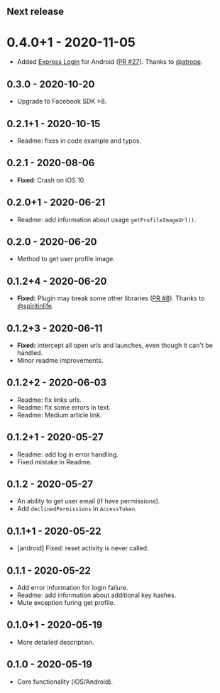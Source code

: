 ## Next release

# 0.4.0+1 - 2020-11-05

* Added [Express Login](https://developers.facebook.com/docs/facebook-login/android/#expresslogin) for Android ([PR #27](https://github.com/Innim/flutter_login_facebook/pull/27)). Thanks to [@atrope](https://github.com/atrope).

## 0.3.0 - 2020-10-20

* Upgrade to Facebook SDK >8.

## 0.2.1+1 - 2020-10-15

* Readme: fixes in code example and typos.

## 0.2.1 - 2020-08-06

* **Fixed**: Crash on iOS 10.

## 0.2.0+1 - 2020-06-21

* Readme: add information about usage `getProfileImageUrl()`.

## 0.2.0 - 2020-06-20

* Method to get user profile image.

## 0.1.2+4 - 2020-06-20

* **Fixed:** Plugin may break some other libraries ([PR #8](https://github.com/Innim/flutter_login_facebook/pull/8)). Thanks to [@spiritinlife](https://github.com/spiritinlife).

## 0.1.2+3 - 2020-06-11

* **Fixed:** intercept all open urls and launches, even though it can't be handled. 
* Minor readme improvements.

## 0.1.2+2 - 2020-06-03

* Readme: fix links urls.
* Readme: fix some errors in text.
* Readme: Medium article link.

## 0.1.2+1 - 2020-05-27

* Readme: add log in error handling.
* Fixed mistake in Readme.

## 0.1.2 - 2020-05-27

* An ability to get user email (if have permissions).
* Add `declinedPermissions` in `AccessToken`.

## 0.1.1+1 - 2020-05-22

* [android] Fixed: reset activity is never called.

## 0.1.1 - 2020-05-22

* Add error information for login failure.
* Readme: add information about additional key hashes.
* Mute exception furing get profile.

## 0.1.0+1 - 2020-05-19

* More detailed description.

## 0.1.0 - 2020-05-19

* Core functionality (iOS/Android).
